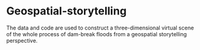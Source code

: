 # Geospatial-storytelling
The data and code are used to construct a three-dimensional virtual scene of the whole process of dam-break floods from a geospatial storytelling perspective.
